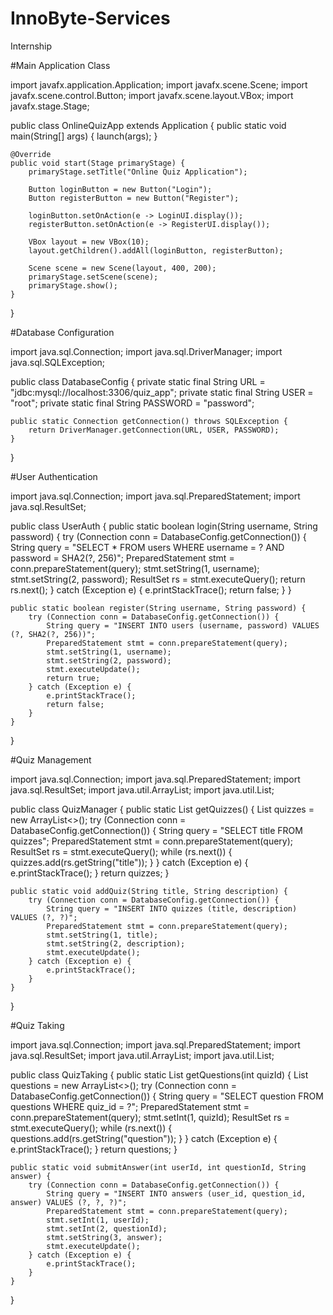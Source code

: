 # InnoByte-Services
Internship


#Main Application Class

import javafx.application.Application;
import javafx.scene.Scene;
import javafx.scene.control.Button;
import javafx.scene.layout.VBox;
import javafx.stage.Stage;

public class OnlineQuizApp extends Application {
    public static void main(String[] args) {
        launch(args);
    }

    @Override
    public void start(Stage primaryStage) {
        primaryStage.setTitle("Online Quiz Application");

        Button loginButton = new Button("Login");
        Button registerButton = new Button("Register");

        loginButton.setOnAction(e -> LoginUI.display());
        registerButton.setOnAction(e -> RegisterUI.display());

        VBox layout = new VBox(10);
        layout.getChildren().addAll(loginButton, registerButton);

        Scene scene = new Scene(layout, 400, 200);
        primaryStage.setScene(scene);
        primaryStage.show();
    }
}



#Database Configuration

import java.sql.Connection;
import java.sql.DriverManager;
import java.sql.SQLException;

public class DatabaseConfig {
    private static final String URL = "jdbc:mysql://localhost:3306/quiz_app";
    private static final String USER = "root";
    private static final String PASSWORD = "password";

    public static Connection getConnection() throws SQLException {
        return DriverManager.getConnection(URL, USER, PASSWORD);
    }
}



#User Authentication

import java.sql.Connection;
import java.sql.PreparedStatement;
import java.sql.ResultSet;

public class UserAuth {
    public static boolean login(String username, String password) {
        try (Connection conn = DatabaseConfig.getConnection()) {
            String query = "SELECT * FROM users WHERE username = ? AND password = SHA2(?, 256)";
            PreparedStatement stmt = conn.prepareStatement(query);
            stmt.setString(1, username);
            stmt.setString(2, password);
            ResultSet rs = stmt.executeQuery();
            return rs.next();
        } catch (Exception e) {
            e.printStackTrace();
            return false;
        }
    }

    public static boolean register(String username, String password) {
        try (Connection conn = DatabaseConfig.getConnection()) {
            String query = "INSERT INTO users (username, password) VALUES (?, SHA2(?, 256))";
            PreparedStatement stmt = conn.prepareStatement(query);
            stmt.setString(1, username);
            stmt.setString(2, password);
            stmt.executeUpdate();
            return true;
        } catch (Exception e) {
            e.printStackTrace();
            return false;
        }
    }
}



#Quiz Management

import java.sql.Connection;
import java.sql.PreparedStatement;
import java.sql.ResultSet;
import java.util.ArrayList;
import java.util.List;

public class QuizManager {
    public static List<String> getQuizzes() {
        List<String> quizzes = new ArrayList<>();
        try (Connection conn = DatabaseConfig.getConnection()) {
            String query = "SELECT title FROM quizzes";
            PreparedStatement stmt = conn.prepareStatement(query);
            ResultSet rs = stmt.executeQuery();
            while (rs.next()) {
                quizzes.add(rs.getString("title"));
            }
        } catch (Exception e) {
            e.printStackTrace();
        }
        return quizzes;
    }

    public static void addQuiz(String title, String description) {
        try (Connection conn = DatabaseConfig.getConnection()) {
            String query = "INSERT INTO quizzes (title, description) VALUES (?, ?)";
            PreparedStatement stmt = conn.prepareStatement(query);
            stmt.setString(1, title);
            stmt.setString(2, description);
            stmt.executeUpdate();
        } catch (Exception e) {
            e.printStackTrace();
        }
    }
}



#Quiz Taking

import java.sql.Connection;
import java.sql.PreparedStatement;
import java.sql.ResultSet;
import java.util.ArrayList;
import java.util.List;

public class QuizTaking {
    public static List<String> getQuestions(int quizId) {
        List<String> questions = new ArrayList<>();
        try (Connection conn = DatabaseConfig.getConnection()) {
            String query = "SELECT question FROM questions WHERE quiz_id = ?";
            PreparedStatement stmt = conn.prepareStatement(query);
            stmt.setInt(1, quizId);
            ResultSet rs = stmt.executeQuery();
            while (rs.next()) {
                questions.add(rs.getString("question"));
            }
        } catch (Exception e) {
            e.printStackTrace();
        }
        return questions;
    }

    public static void submitAnswer(int userId, int questionId, String answer) {
        try (Connection conn = DatabaseConfig.getConnection()) {
            String query = "INSERT INTO answers (user_id, question_id, answer) VALUES (?, ?, ?)";
            PreparedStatement stmt = conn.prepareStatement(query);
            stmt.setInt(1, userId);
            stmt.setInt(2, questionId);
            stmt.setString(3, answer);
            stmt.executeUpdate();
        } catch (Exception e) {
            e.printStackTrace();
        }
    }
}


     


      
